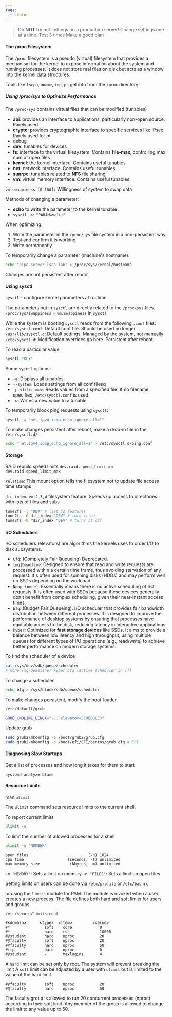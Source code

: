 ```yaml
---
tags:
  - centos
---
```


> Do **NOT** try out settings on a production server!
> Change settings one at a time. Test 3 times
> Make a good plan

#### The /proc Filesystem

The `/proc` filesystem is a pseudo (virtual) filesystem that provides a mechanism for the kernel to expose information about the system and running processes. It does not store real files on disk but acts as a window into the kernel data structures.

Tools like `lscpu`, `uname`, `top`, `ps` get info from the `/proc` directory

##### Using /proc/sys to Optimize Performance

The `/proc/sys` contains virtual files that can be modified (tunables)

* **abi**: provides an interface to applications, particularly non-open source. Rarely used
* **crypto**: provides cryptographic interface to specific services like IPsec. Rarely used for pt
* debug
* **dev**: tunables for devices
* **fs**: interface to the virtual filesystem. Contains **file-max**, controlling max num of open files
* **kernel**: the kernel interface. Contains useful tunables
* **net**: network interface. Contains useful tunables
* **sunrpc**: tunables related to **NFS** file sharing
* **vm**: virtual memory interface. Contains useful tunables

`vm.swappiness [0-100]:` Willingness of system to swap data

Methods of changing a parameter:
* **echo** to write the parameter to the kernel tunable
* `sysctl -w "PARAM=value"`

When optimizing:
1. Write the parameter in the `/proc/sys` file system in a non-persistent way
2. Test and confirm it is working
3. Write permanently

To temporarily change a parameter (machine's hostname):

``` bash
echo "pipa.server.lsaa.lab" > /proc/sys/kernel/hostname
```

Changes are not persistent after reboot

#### Using sysctl

`sysctl` - configure kernel parameters at runtime

The parameters put in `sysctl` are directly related to the `/proc/sys` files. 
`/proc/sys/swappiness` = `vm.swappiness` in `sysctl`

 While the system is booting `sysctl` reads from the following `.conf` files:
`/etc/sysctl.conf`: Default conf file. Should be used no longer
`/usr/lib/sysctl.d`: Default settings. Managed by the system, not manually
`/etc/sysctl.d`: Modification overrides go here. Persistent after reboot.

To read a particular value

``` bash
sysctl "KEY"
```

Some `sysctl` options:
* `-a`: Displays all tunables
* `--system`: Loads settings from all conf filesq
* `-p <filename>`: Reads values from a specified file. If no filename specified,   `/etc/sysctl.conf` is used
* `-w`: Writes a new value to a tunable

To temporarily block ping requests using `sysctl`:

``` bash
sysctl -w "net.ipv4.icmp_echo_ignore_all=1" 
```

To make changes persistent after reboot, make a drop-in file in the `/etc/sysctl.d/`

``` bash
echo "net.ipv4.icmp_echo_ignore_all=1" > /etc/sysctl.d/ping.conf
```

#### Storage

RAID rebuild speed limits
`dev.raid.speed_limit_min`
`dev.raid.speed_limit_max`

`relatime`: This mount option tells the filesystem not to update file access time stamps

`dir_index`: `ext2,3,4` filesystem feature. Speeds up access to directories with lots of files and subs

``` bash
tune2fs -l "DEV" # list fs features
tune2fs -O dir_index "DEV" # turn it on
tune2fs -O ^dir_index "DEV" # turns it off
```

#### I/O Schedulers

I/O schedulers (elevators) are algorithms the kernels uses to order I/O to disk subsystems. 

* `Cfq`: (Completely Fair Queueing) Deprecated. 
* `[mq]Deadline`: Designed to ensure that read and write requests are processed within a certain time frame, thus avoiding starvation of any request. It's often used for spinning disks (HDDs) and may perform well on SSDs depending on the workload.
* `Noop (none)`: Essentially means there is no active scheduling of I/O requests. It is often used with SSDs because these devices generally don't benefit from complex scheduling, given their near-instant access times.
* `bfq`: (Budget Fair Queueing). I/O scheduler that provides fair bandwidth distribution between different processes. It is designed to improve the performance of desktop systems by ensuring that processes have equitable access to the disk, reducing latency in interactive applications.
* `kyber`: Optimized for **fast storage devices** like SSDs. It aims to provide a balance between low latency and high throughput, using multiple queues for different types of I/O operations (e.g., read/write) to achieve better performance on modern storage systems.

To find the scheduler of a device

``` bash
cat /sys/dev/sdb/queue/scheduler
# none [mq-deadline] kyber bfq (active scheduler in [])
```

To change a scheduler

``` bash
echo bfq > /sys/block/sdb/queue/scheduler
```

To make changes persistent, modify the boot-loader

`/etc/default/grub`
``` bash
GRUB_CMDLINE_LINUX="... elevator=SCHEDULER"
```

Update grub

```bash
sudo grub2-mkconfig -o /boot/grub2/grub.cfg
sudo grub2-mkconfig -o /boot/efi/EFI/centos/grub.cfg # EFI
```
#### Diagnosing Slow Startups

Get a list of processes and how long it takes for them to start

```
systemd-analyze blame
```

#### Resource Limits

man `ulimit` 

The `ulimit` command sets resource limits to the current shell.

To report current limits

``` bash
ulimit -a
```

To limit the number of allowed processes for a shell

``` bash
ulimit -u 'NUMBER'
```

```
open files                          (-n) 1024
cpu time                   (seconds, -t) unlimited
max memory size             (kbytes, -m) unlimited
```

`-m "MEMORY"`: Sets a limit on memory
`-n "FILES"`: Sets a limit on open files

Setting limits on users can be done via `/etc/profile` or `/etc/bashrc`

or using the `limits` module for PAM. The module is invoked when a user creates a new process. The file defines both hard and soft limits for users and groups.

`/etc/secure/limits.conf`
```
#<domain>      <type>  <item>         <value>
#*               soft    core            0
#*               hard    rss             10000
#@student        hard    nproc           20
#@faculty        soft    nproc           20
#@faculty        hard    nproc           50
#ftp             hard    nproc           0
#@student        -       maxlogins       4
```

A `hard` limit can be set only by root. The system will prevent breaking the limit
A `soft` limit can be adjusted by a user with `ulimit` but is limited to the value of the hard limit

```
#@faculty        soft    nproc           20
#@faculty        hard    nproc           50
```

The faculty group is allowed to run 20 concurrent processes (nproc) according to their soft limit. Any member of the group is allowed to change the limit to any value up to 50.